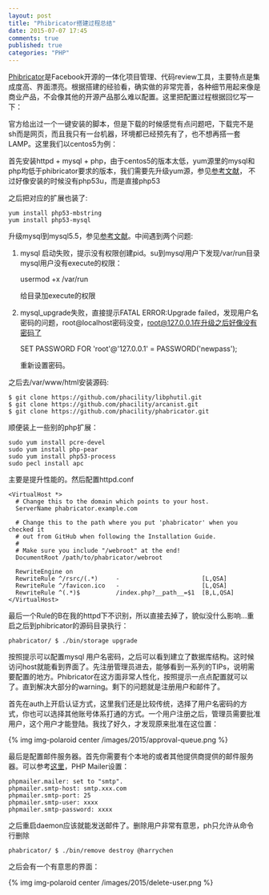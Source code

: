 ```yaml
---
layout: post
title: "Phibricator搭建过程总结"
date: 2015-07-07 17:45
comments: true
published: true
categories: "PHP"
---
```


  [Phibricator][1]是Facebook开源的一体化项目管理、代码review工具，主要特点是集成度高、界面漂亮。根据搭建的经验看，确实做的非常完善，各种细节用起来像是商业产品，不会像其他的开源产品那么难以配置。这里把配置过程根据回忆写一下：

  官方给出过一个一键安装的脚本，但是下载的时候感觉有点问题吧，下载完不是sh而是网页，而且我只有一台机器，环境都已经预先有了，也不想再搭一套LAMP。这里我们以centos5为例：

  首先安装httpd + mysql + php，由于centos5的版本太低，yum源里的mysql和php均低于phibricator要求的版本，我们需要先升级yum源，参见[参考文献][2]， 不过好像安装的时候没有php53u，而是直接php53

  之后把对应的扩展也装了:

  	yum install php53-mbstring
	yum install php53-mysql

<!--more-->

  升级mysql到mysql5.5，参见[参考文献][3]。中间遇到两个问题:

1. mysql 启动失败，提示没有权限创建pid。su到mysql用户下发现/var/run目录mysql用户没有execute的权限：
	
	usermod +x /var/run

	给目录加execute的权限

2. mysql_upgrade失败，直接提示FATAL ERROR:Upgrade failed，发现用户名密码的问题，root@localhost密码没变，root@127.0.0.1在升级之后好像没有密码了

	SET PASSWORD FOR 'root'@'127.0.0.1' = PASSWORD('newpass');	

	重新设置密码。

  之后去/var/www/html安装源码:
  	
  	$ git clone https://github.com/phacility/libphutil.git
	$ git clone https://github.com/phacility/arcanist.git
	$ git clone https://github.com/phacility/phabricator.git

  顺便装上一些别的php扩展：
  
  	sudo yum install pcre-devel
  	sudo yum install php-pear
  	sudo yum install php53-process
	sudo pecl install apc
 
  主要是提升性能的。然后配置httpd.conf


	<VirtualHost *>
	  # Change this to the domain which points to your host.
	  ServerName phabricator.example.com

	  # Change this to the path where you put 'phabricator' when you checked it
	  # out from GitHub when following the Installation Guide.
	  #
	  # Make sure you include "/webroot" at the end!
	  DocumentRoot /path/to/phabricator/webroot

	  RewriteEngine on
	  RewriteRule ^/rsrc/(.*)     -                       [L,QSA]
	  RewriteRule ^/favicon.ico   -                       [L,QSA]
	  RewriteRule ^(.*)$          /index.php?__path__=$1  [B,L,QSA]
	</VirtualHost>
  
  最后一个Rule的B在我的httpd下不识别，所以直接去掉了，貌似没什么影响...重启之后到phibricator的源码目录执行：

  	phabricator/ $ ./bin/storage upgrade

  按照提示可以配置mysql 用户名密码，之后可以看到建立了数据库结构。这时候访问host就能看到界面了。先注册管理员进去，能够看到一系列的TIPs，说明需要配置的地方。Phibricator在这方面非常人性化，按照提示一点点配置就可以了。直到解决大部分的warning。剩下的问题就是注册用户和邮件了。

  首先在auth上开启认证方式，这里我们还是比较传统，选择了用户名密码的方式，你也可以选择其他账号体系打通的方式。一个用户注册之后，管理员需要批准用户，这个用户才能登陆。我找了好久，才发现原来批准在这位置：

  {% img img-polaroid center /images/2015/approval-queue.png %}


  最后是配置邮件服务器。首先你需要有个本地的或者其他提供商提供的邮件服务器。可以参考[这里][4]，PHP Mailer设置：

	phpmailer.mailer: set to "smtp".
	phpmailer.smtp-host: smtp.xxx.com
	phpmailer.smtp-port: 25
	phpmailer.smtp-user: xxxx
	phpmailer.smtp-password: xxxx

  之后重启daemon应该就能发送邮件了。删除用户非常有意思，ph只允许从命令行删除

  	phabricator/ $ ./bin/remove destroy @harrychen
  
  之后会有一个有意思的界面：

{% img img-polaroid center /images/2015/delete-user.png %}



[1]: http://phabricator.org/   "Phibricator官网"
[2]: http://zengrong.net/post/1595.htm "升级CentOS 5.x中的PHP 5.1到5.3"
[3]: http://www.ha97.com/4145.html "RHEL/CentOS 5.x使用yum快速安装MySQL 5.5.x"
[4]: http://blog.csdn.net/lihongxun945/article/details/9030753 "phabricator 邮件服务配置 备忘"
